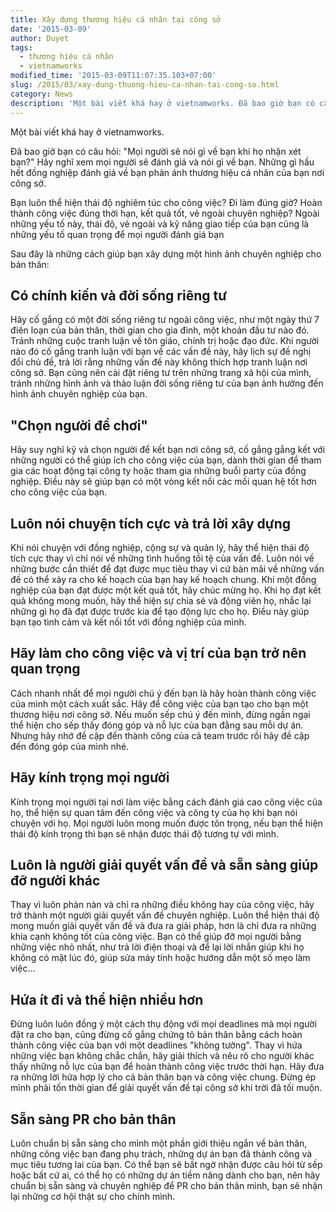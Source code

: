 ```yaml
---
title: Xây dựng thương hiệu cá nhân tại công sở
date: '2015-03-09'
author: Duyet
tags:
  - thương hiệu cá nhân
  - vietnamworks
modified_time: '2015-03-09T11:07:35.103+07:00'
slug: /2015/03/xay-dung-thuong-hieu-ca-nhan-tai-cong-so.html
category: News
description: 'Một bài viết khá hay ở vietnamworks. Đã bao giờ bạn có câu hỏi: "Mọi người sẽ nói gì về bạn khi họ nhận xét bạn?" Hãy nghĩ xem mọi người sẽ đánh giá và nói gì về bạn. Những gì hầu hết đồng nghiệp đánh giá về bạn phản ánh thương hiệu cá nhân của bạn nơi công sở.'
---
```


Một bài viết khá hay ở vietnamworks.

Đã bao giờ bạn có câu hỏi: "Mọi người sẽ nói gì về bạn khi họ nhận xét bạn?" Hãy nghĩ xem mọi người sẽ đánh giá và nói gì về bạn. Những gì hầu hết đồng nghiệp đánh giá về bạn phản ánh thương hiệu cá nhân của bạn nơi công sở.

Bạn luôn thể hiện thái độ nghiêm túc cho công việc? Đi làm đúng giờ? Hoàn thành công việc đúng thời hạn, kết quả tốt, vẻ ngoài chuyên nghiệp? Ngoài những yếu tố này, thái độ, vẻ ngoài và kỹ năng giao tiếp của bạn cũng là những yếu tố quan trọng để mọi người đánh giá bạn

Sau đây là những cách giúp bạn xây dựng một hình ảnh chuyên nghiệp cho bản thân:

## Có chính kiến và đời sống riêng tư

Hãy cố gắng có một đời sống riêng tư ngoài công việc, như một ngày thứ 7 điên loạn của bản thân, thời gian cho gia đình, một khoản đầu tư nào đó. Tránh những cuộc tranh luận về tôn giáo, chính trị hoặc đạo đức. Khi người nào đó cố gắng tranh luận với bạn về các vấn đề này, hãy lịch sự đề nghị đổi chủ đề, trả lời rằng những vấn đề này không thích hợp tranh luận nơi công sở. Bạn cũng nên cài đặt riêng tư trên những trang xã hội của mình, tránh những hình ảnh và thảo luận đời sống riêng tư của bạn ảnh hưởng đến hình ảnh chuyên nghiệp của bạn.

## "Chọn người để chơi"

Hãy suy nghĩ kỹ và chọn người để kết bạn nơi công sở, cố gắng gắng kết với những người có thể giúp ích cho công việc của bạn, dành thời gian để tham gia các hoạt động tại công ty hoặc tham gia những buổi party của đồng nghiệp. Điều này sẽ giúp bạn có một vòng kết nối các mối quan hệ tốt hơn cho công việc của bạn.

## Luôn nói chuyện tích cực và trả lời xây dựng

Khi nói chuyện với đồng nghiệp, cộng sự và quản lý, hãy thể hiện thái độ tích cực thay vì chỉ nói về những tình huống tồi tệ của vấn đề. Luôn nói về những bước cần thiết để đạt được mục tiêu thay vì cứ bàn mãi về những vấn đề có thể xảy ra cho kế hoạch của bạn hay kế hoạch chung. Khi một đồng nghiệp của bạn đạt được một kết quả tốt, hãy chúc mừng họ. Khi họ đạt kết quả không mong muốn, hãy thể hiện sự chia sẻ và động viên họ, nhắc lại những gì họ đã đạt được trước kia để tạo động lực cho họ. Điều này giúp bạn tạo tình cảm và kết nối tốt với đồng nghiệp của mình.

## Hãy làm cho công việc và vị trí của bạn trở nên quan trọng

Cách nhanh nhất để mọi người chú ý đến bạn là hãy hoàn thành công việc của mình một cách xuất sắc. Hãy để công việc của bạn tạo cho bạn một thương hiệu nơi công sở. Nếu muốn sếp chú ý đến mình, đừng ngần ngại thể hiện cho sếp thấy đóng góp và nỗ lực của bạn đằng sau mỗi dự án. Nhưng hãy nhớ đề cập đến thành công của cả team trước rồi hãy đề cập đến đóng góp của mình nhé.

## Hãy kính trọng mọi người

Kính trọng mọi người tại nơi làm việc bằng cách đánh giá cao công việc của họ, thể hiện sự quan tâm đến công việc và công ty của họ khi bạn nói chuyện với họ. Mọi người luôn mong muốn được tôn trọng, nếu bạn thể hiện thái độ kính trọng thì bạn sẽ nhận được thái độ tương tự với mình.

## Luôn là người giải quyết vấn đề và sẵn sàng giúp đỡ người khác

Thay vì luôn phàn nàn và chỉ ra những điều không hay của công việc, hãy trở thành một người giải quyết vấn đề chuyên nghiệp. Luôn thể hiện thái độ mong muốn giải quyết vấn đề và đưa ra giải pháp, hơn là chỉ đưa ra những khía cạnh không tốt của công việc. Bạn có thể giúp đỡ mọi người bằng những việc nhỏ nhất, như trả lời điện thoại và để lại lời nhắn giúp khi họ không có mặt lúc đó, giúp sửa máy tính hoặc hướng dẫn một số mẹo làm việc…

## Hứa ít đi và thể hiện nhiều hơn

Đừng luôn luôn đồng ý một cách thụ động với mọi deadlines mà mọi người đặt ra cho bạn, cũng đừng cố gắng chứng tỏ bản thân bằng cách hoàn thành công việc của bạn với một deadlines "không tưởng". Thay vì hứa những việc bạn không chắc chắn, hãy giải thích và nêu rõ cho người khác thấy những nỗ lực của bạn để hoàn thành công việc trước thời hạn. Hãy đưa ra những lời hứa hợp lý cho cả bản thân bạn và công việc chung. Đừng ép mình phải tốn thời gian để giải quyết vấn đề tại công sở khi trời đã tối muộn.

## Sẵn sàng PR cho bản thân

Luôn chuẩn bị sẵn sàng cho mình một phần giới thiệu ngắn về bản thân, những công việc bạn đang phụ trách, những dự án bạn đã thành công và mục tiêu tương lai của bạn. Có thể bạn sẽ bất ngờ nhận được câu hỏi từ sếp hoặc bất cứ ai, có thể họ có những dự án tiềm năng dành cho bạn, nên hãy chuẩn bị sẵn sàng và chuyên nghiệp để PR cho bản thân mình, bạn sẽ nhận lại những cơ hội thật sự cho chính mình.
